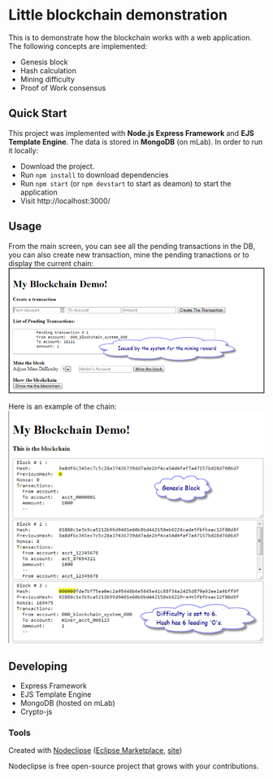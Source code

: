 

# Little blockchain demonstration

This is to demonstrate how the blockchain works with a web application. The following concepts are implemented:
 - Genesis block 
 - Hash calculation
 - Mining difficulty
 - Proof of Work consensus

## Quick Start

This project was implemented with **Node.js Express Framework** and **EJS Template Engine**. The data is stored in **MongoDB** (on mLab). In order to run it locally:

 - Download the project.
 - Run `npm install` to download dependencies
 - Run `npm start` (or `npm devstart` to start as deamon) to start the application
 - Visit http://localhost:3000/
<!--
Alternatively, you can use Docker to install the application on your machine. 
-->

## Usage

From the main screen, you can see all the pending transactions in the DB, you can also create new transaction, mine the pending tranactions or to display the current chain:
    ![Alt text](/images/ss-1.png?raw=true "Main screen")

Here is an example of the chain:
    ![Alt text](/images/ss-2.png?raw=true "Blockchain Display")
 <!--
 - To play around with the demo, go to: http://ec2-34-217-113-112.us-west-2.compute.amazonaws.com:3000/ - my DEV environment on AWS. 
-->
## Developing  
  - Express Framework
  - EJS Template Engine
  - MongoDB (hosted on mLab)
  - Crypto-js

### Tools

Created with [Nodeclipse](https://github.com/Nodeclipse/nodeclipse-1)
 ([Eclipse Marketplace](http://marketplace.eclipse.org/content/nodeclipse), [site](http://www.nodeclipse.org))   

Nodeclipse is free open-source project that grows with your contributions.

